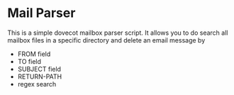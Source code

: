 # Mail Parser
This is a simple dovecot mailbox parser script. It allows you to do search
all mailbox files in a specific directory and delete an email message by 
- FROM field
- TO field
- SUBJECT field
- RETURN-PATH 
- regex search
